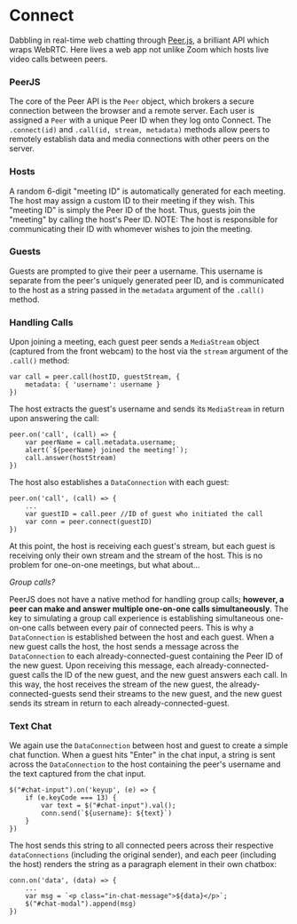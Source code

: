 # Connect
Dabbling in real-time web chatting through [Peer.js](https://peerjs.com/), a brilliant API which wraps WebRTC. Here lives a web app not unlike Zoom which hosts live video calls between peers.

### PeerJS
The core of the Peer API is the `Peer` object, which brokers a secure connection between the browser and a remote server. Each user is assigned a `Peer` with a unique Peer ID when they log onto Connect. The `.connect(id)` and `.call(id, stream, metadata)` methods allow peers to remotely establish data and media connections with other peers on the server.

### Hosts
A random 6-digit "meeting ID" is automatically generated for each meeting. The host may assign a custom ID to their meeting if they wish. This "meeting ID" is simply the Peer ID of the host. Thus, guests join the "meeting" by calling the host's Peer ID. NOTE: The host is responsible for communicating their ID with whomever wishes to join the meeting. 

### Guests
Guests are prompted to give their peer a username. This username is separate from the peer's uniquely generated peer ID, and is communicated to the host as a string passed in the `metadata` argument of the `.call()` method. 

### Handling Calls
Upon joining a meeting, each guest peer sends a `MediaStream` object (captured from the front webcam) to the host via the `stream` argument of the `.call()` method:

    var call = peer.call(hostID, guestStream, {
        metadata: { 'username': username }
    })

The host extracts the guest's username and sends its `MediaStream` in return upon answering the call: 

    peer.on('call', (call) => {
        var peerName = call.metadata.username;
        alert(`${peerName} joined the meeting!`);
        call.answer(hostStream)
    })

The host also establishes a `DataConnection` with each guest:

    peer.on('call', (call) => {
        ...
        var guestID = call.peer //ID of guest who initiated the call
        var conn = peer.connect(guestID)
    })

At this point, the host is receiving each guest's stream, but each guest is receiving only their own stream and the stream of the host. This is no problem for one-on-one meetings, but what about...

*Group calls?*

PeerJS does not have a native method for handling group calls; **however, a peer can make and answer multiple one-on-one calls simultaneously**. The key to simulating a group call experience is establishing simultaneous one-on-one calls between every pair of connected peers. This is why a `DataConnection` is established between the host and each guest. When a new guest calls the host, the host sends a message across the `DataConnection` to each already-connected-guest containing the Peer ID of the new guest. Upon receiving this message, each already-connected-guest calls the ID of the new guest, and the new guest answers each call. In this way, the host receives the stream of the new guest, the already-connected-guests send their streams to the new guest, and the new guest sends its stream in return to each already-connected-guest. 

### Text Chat 
We again use the `DataConnection` between host and guest to create a simple chat function. When a guest hits "Enter" in the chat input, a string is sent across the `DataConnection` to the host containing the peer's username and the text captured from the chat input.

    $("#chat-input").on('keyup', (e) => {
        if (e.keyCode === 13) {
            var text = $("#chat-input").val();
            conn.send(`${username}: ${text}`)
        }
    })

The host sends this string to all connected peers across their respective `dataConnections` (including the original sender), and each peer (including the host) renders the string as a paragraph element in their own chatbox:

    conn.on('data', (data) => {
        ...
        var msg = `<p class="in-chat-message">${data}</p>`;
        $("#chat-modal").append(msg)
    })
